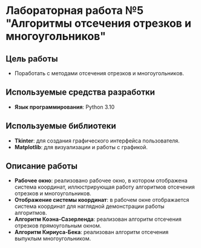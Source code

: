 # Лабораторная работа №5 "Алгоритмы отсечения отрезков и многоугольников"

## Цель работы

- Поработать с методами отсечения отрезков и многоугольников.

## Используемые средства разработки

- **Язык программирования**: Python 3.10

## Используемые библиотеки

- **Tkinter**: для создания графического интерфейса пользователя.
- **Matplotlib**: для визуализации и работы с графикой.

## Описание работы

- **Рабочее окно**: реализовано рабочее окно, в котором отображена система координат, иллюстрирующая работу алгоритмов отсечения отрезков и многоугольников.
- **Отображение системы координат**: в рабочем окне отображается система координат для наглядной демонстрации работы алгоритмов.
- **Алгоритм Коэна-Сазерленда**: реализован алгоритм отсечения отрезков прямоугольным окном.
- **Алгоритм Кириуса-Бека**: реализован алгоритм отсечения выпуклым многоугольником.


